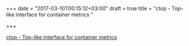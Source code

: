 +++
date = "2017-03-10T00:15:12+03:00"
draft = true
title = "ctop - Top-like interface for container metrics "

+++

<p><a href="https://t.co/lKxmdKWEgr">ctop - Top-like interface for container metrics </a></p>

